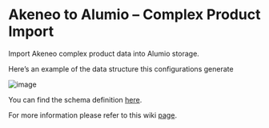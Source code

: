 # Akeneo to Alumio – Complex Product Import

Import Akeneo complex product data into Alumio storage.

Here’s an example of the data structure this configurations generate

![image](https://github.com/user-attachments/assets/d7bfa468-8033-4a17-9884-cf9c0501c3fe)

You can find the schema definition [here](https://schemas.alumio.com/v2/Product.json).

For more information please refer to this wiki [page](https://github.com/alumio-int/akeneo-commercetools-templates/wiki/Fetching-Product-Data-from-Akeneo-to-Alumio).